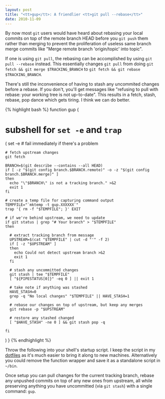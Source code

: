 ```yaml
---
layout: post
title: "<tt>gup</tt>: A friendlier <tt>git pull --rebase</tt>"
date: 2010-11-09
---
```


By now most `git` users would have heard about rebasing your local commits on top of the remote branch HEAD before you `git push` them rather than merging to prevent the proliferation of useless same branch merge commits like "Merge remote branch 'origin/topic' into topic".

If one is using `git pull`, the rebasing can be accomplished by using `git pull --rebase` instead. This essentially changes `git pull` from doing `git fetch && git merge $TRACKING_BRANCH` to `git fetch && git rebase $TRACKING_BRANCH`.

There's still the inconvenience of having to stash any uncommited changes before a rebase. If you don't, you'll get messages like "refusing to pull with rebase: your working tree is not up-to-date". This results in a fetch, stash, rebase, pop dance which gets tiring. I think we can do better.

{% highlight bash %}
function gup
{
  # subshell for `set -e` and `trap`
  (
    set -e # fail immediately if there's a problem

    # fetch upstream changes
    git fetch

    BRANCH=$(git describe --contains --all HEAD)
    if [ -z "$(git config branch.$BRANCH.remote)" -o -z "$(git config branch.$BRANCH.merge)" ]
    then
      echo "\"$BRANCH\" is not a tracking branch." >&2
      exit 1
    fi

    # create a temp file for capturing command output
    TEMPFILE="`mktemp -t gup.XXXXXX`"
    trap '{ rm -f "$TEMPFILE"; }' EXIT

    # if we're behind upstream, we need to update
    if git status | grep "# Your branch" > "$TEMPFILE"
    then
  
      # extract tracking branch from message
      UPSTREAM=$(cat "$TEMPFILE" | cut -d "'" -f 2)
      if [ -z "$UPSTREAM" ]
      then
        echo Could not detect upstream branch >&2
        exit 1
      fi
  
      # stash any uncommitted changes
      git stash | tee "$TEMPFILE"
      [ "${PIPESTATUS[0]}" -eq 0 ] || exit 1
  
      # take note if anything was stashed
      HAVE_STASH=0
      grep -q "No local changes" "$TEMPFILE" || HAVE_STASH=1
  
      # rebase our changes on top of upstream, but keep any merges
      git rebase -p "$UPSTREAM"
  
      # restore any stashed changed
      [ "$HAVE_STASH" -ne 0 ] && git stash pop -q
  
    fi

  )
}
{% endhighlight %}

Throw the following into your shell's startup script. I keep the script in my [dotfiles](https://github.com/jasoncodes/dotfiles) as it's much easier to bring it along to new machines. Alternatively you could remove the function wrapper and save it as a standalone script in `~/bin`.

Once setup you can pull changes for the current tracking branch, rebase any unpushed commits on top of any new ones from upstream, all while preserving anything you have uncommitted (via `git stash`) with a single command: `gup`.
